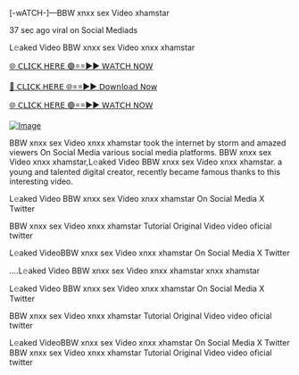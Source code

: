 [-wATCH-]—BBW xnxx sex Video xhamstar


37 sec ago viral on Social Mediads

L𝚎aked Video BBW xnxx sex Video xnxx xhamstar

[🌐 𝖢𝖫𝖨𝖢𝖪 𝖧𝖤𝖱𝖤 🟢==►► 𝖶𝖠𝖳𝖢𝖧 𝖭𝖮𝖶](https://3-tanei-pinik.blogspot.com/2025/02/viral-video.html)

[🔴 𝖢𝖫𝖨𝖢𝖪 𝖧𝖤𝖱𝖤 🌐==►► 𝖣𝗈𝗐𝗇𝗅𝗈𝖺𝖽 𝖭𝗈𝗐](https://3-tanei-pinik.blogspot.com/2025/02/viral-video.html)

[🌐 𝖢𝖫𝖨𝖢𝖪 𝖧𝖤𝖱𝖤 🟢==►► 𝖶𝖠𝖳𝖢𝖧 𝖭𝖮𝖶](https://3-tanei-pinik.blogspot.com/2025/02/viral-video.html)

[![Image](https://github.com/user-attachments/assets/ff3b7bd4-415c-4ca3-a6c8-b1f096193c29)](https://3-tanei-pinik.blogspot.com/2025/02/viral-video.html)

BBW xnxx sex Video xnxx xhamstar took the internet by storm and amazed viewers On Social Media various social media platforms. BBW xnxx sex Video xnxx xhamstar,L𝚎aked Video BBW xnxx sex Video xnxx xhamstar. a young and talented digital creator, recently became famous thanks to this interesting video.

L𝚎aked Video BBW xnxx sex Video xnxx xhamstar On Social Media X Twitter

BBW xnxx sex Video xnxx xhamstar Tutorial Original Video video oficial twitter

L𝚎aked VideoBBW xnxx sex Video xnxx xhamstar On Social Media X Twitter

....L𝚎aked Video BBW xnxx sex Video xnxx xhamstar xnxx xhamstar

L𝚎aked Video BBW xnxx sex Video xnxx xhamstar On Social Media X Twitter

BBW xnxx sex Video xnxx xhamstar Tutorial Original Video video oficial twitter

L𝚎aked VideoBBW xnxx sex Video xnxx xhamstar On Social Media X Twitter
BBW xnxx sex Video xnxx xhamstar Tutorial Original Video video oficial twitter
